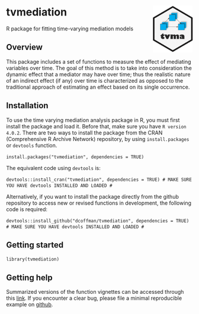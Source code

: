# tvmediation <a><img src = 'man/figures/tvma_logo.png' align = "right" height = "125" /></a>
R package for fitting time-varying mediation models

## Overview

This package includes a set of functions to measure the effect of mediating variables over time. The goal of this method is to take into consideration the dynamic effect that a mediator may have over time; thus the realistic nature of an indirect effect (if any) over time is characterized as opposed to the traditional approach of estimating an effect based on its single occurrence.

## Installation

To use the time varying mediation analysis package in R, you must first install the package and load it. Before that, make sure you have `R version 4.0.2`. There are two ways to install the package from the CRAN (Comprehensive R Archive Network) repository, by using `install.packages` or `devtools` function. 

```{r}
install.packages("tvmediation", dependencies = TRUE)
```
The equivalent code using `devtools` is:
```{r}
devtools::install_cran("tvmediation", dependencies = TRUE) # MAKE SURE YOU HAVE devtools INSTALLED AND LOADED #
```
Alternatively, if you want to install the package directly from the github repository to access new or revised functions in development, the following code is required:
```{r}
devtools::install_github("dcoffman/tvmediation", dependencies = TRUE) # MAKE SURE YOU HAVE devtools INSTALLED AND LOADED #
```
## Getting started

```{r}
library(tvmediation)
```

## Getting help
Summarized versions of the function vignettes can be accessed through this [link](https://github.com/dcoffman/tvmediation/wiki).
If you encounter a clear bug, please file a minimal reproducible example on [github](https://github.com/dcoffman/tvmediation/issues).

